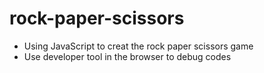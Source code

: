 # rock-paper-scissors

- Using JavaScript to creat the rock paper scissors game
- Use developer tool in the browser to debug codes
